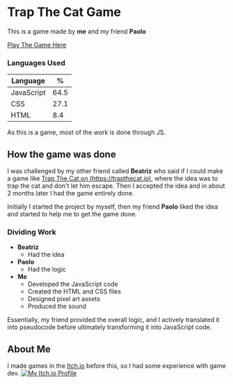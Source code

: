 # Trap The Cat Game

This is a game made by **me** and my friend **Paolo**

[Play The Game Here](https://giovannieliasdarosa.github.io/Trap-The-Cat/)

### Languages Used

| Language   | %    |
| ---------- | ---- |
| JavaScript | 64.5 |
| CSS        | 27.1 |
| HTML       | 8.4  |

As this is a game, most of the work is done through JS.

## How the game was done

I was challenged by my other friend called **Beatriz** who said if I could make a game like [Trap The Cat on (https://trapthecat.io)](https://trapthecat.io), where the idea was to trap the cat and don't let him escape. Then I accepted the idea and in about 2 months later I had the game entirely done.

Initially I started the project by myself, then my friend **Paolo** liked the idea and started to help me to get the game done.

### Dividing Work

- **Beatriz**
  - Had the idea
- **Paolo**
  - Had the logic
- **Me**
  - Developed the JavaScript code
  - Created the HTML and CSS files
  - Designed pixel art assets
  - Produced the sound

Essentially, my friend provided the overall logic, and I actively translated it into pseudocode before ultimately transforming it into JavaScript code.

## About Me

I made games in the [Itch.io](https://itch.io/) before this, so I had some experience with game dev.
[![My Itch.io Profile](https://img.itch.zone/aW1nLzY0NTIwNDMucG5n/original/8%2FE6x1.png)](https://gstudio.itch.io/)
